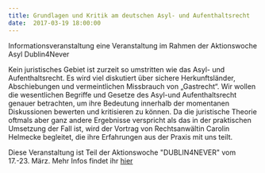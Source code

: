 ```yaml
---
title: Grundlagen und Kritik am deutschen Asyl- und Aufenthaltsrecht
date:  2017-03-19 18:00:00
---
```


Informationsveranstaltung eine Veranstaltung im Rahmen der Aktionswoche Asyl Dublin4Never



Kein juristisches Gebiet ist zurzeit so umstritten wie das Asyl- und Aufenthaltsrecht. Es wird viel diskutiert über sichere
Herkunftsländer, Abschiebungen und vermeintlichen Missbrauch von „Gastrecht“. Wir wollen die wesentlichen Begriffe und Gesetze
des Asyl-und Aufenthaltsrecht genauer betrachten, um ihre Bedeutung innerhalb der momentanen Diskussionen bewerten und kritisieren
zu können. Da die juristische Theorie oftmals aber ganz andere Ergebnisse verspricht als das in der praktischen Umsetzung
der Fall ist, wird der Vortrag von Rechtsanwältin Carolin Helmecke begleitet, die ihre Erfahrungen aus der Praxis mit uns
teilt.


Diese Veranstaltung ist Teil der Aktionswoche "DUBLIN4NEVER" vom 17.-23. März. Mehr Infos findet ihr <a href="https://www.facebook.com/events/1354-71-688126-03-99/">hier</a>


